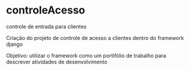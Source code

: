 # controleAcesso
controle de entrada para clientes

Criação do projeto de controle de acesso a clientes dentro do framework django

Objetivo: utilizar o framework como um portifólio de trabalho para descrever atividades de desenvolvimento
